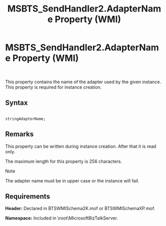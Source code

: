 ﻿---
title: MSBTS_SendHandler2.AdapterName Property (WMI)
TOCTitle: MSBTS_SendHandler2.AdapterName Property (WMI)
ms:assetid: 30c59145-1eb6-4342-8355-f861058aa5af
ms:mtpsurl: https://msdn.microsoft.com/en-us/library/Aa559467(v=BTS.80)
ms:contentKeyID: 51527182
ms.date: 08/30/2017
mtps_version: v=BTS.80
---

# MSBTS\_SendHandler2.AdapterName Property (WMI)

 

This property contains the name of the adapter used by the given instance. This property is required for instance creation.

## Syntax

``` 
  
stringAdapterName;  
```

## Remarks

This property can be written during instance creation. After that it is read only.

The maximum length for this property is 256 characters.


> [!NOTE]
> <P>The adapter name must be in upper case or the instance will fail.</P>



## Requirements

**Header:** Declared in BTSWMISchema2K.mof or BTSWMISchemaXP.mof.

**Namespace:** Included in \\root\\MicrosoftBizTalkServer.

